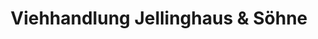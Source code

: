 ---
title: "Viehhandlung Jellinghaus & Söhne"
url: /barssel/viehhandlung-jellinghaus-und-soehne/
shop: Allgemein
---